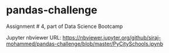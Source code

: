 # pandas-challenge
Assignment # 4, part of Data Science Bootcamp


Jupyter nbviewer URL: https://nbviewer.jupyter.org/github/siraj-mohammed/pandas-challenge/blob/master/PyCitySchools.ipynb
